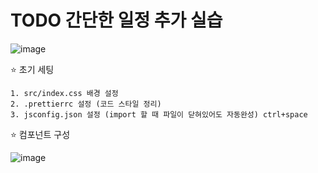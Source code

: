 # TODO 간단한 일정 추가 실습
 
![image](https://user-images.githubusercontent.com/81307924/155309510-6a9ec933-3048-4024-8146-50581d0f172b.png)

⭐ 초기 세팅

    1. src/index.css 배경 설정
    2. .prettierrc 설정 (코드 스타일 정리)
    3. jsconfig.json 설정 (import 할 때 파일이 닫혀있어도 자동완성) ctrl+space
  
⭐ 컴포넌트 구성

![image](https://user-images.githubusercontent.com/81307924/155312174-81a20c04-f717-4b3b-bc68-5f57eb40e502.png)
